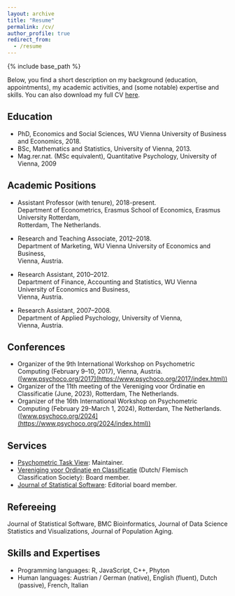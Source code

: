 ```yaml
---
layout: archive
title: "Resume"
permalink: /cv/
author_profile: true
redirect_from:
  - /resume
---
```


{% include base_path %}

Below, you find a short description on my background (education, appointments), my academic activities, and (some notable) expertise and skills. You can also download my full CV [here](addhereurl).

<h2>Education</h2>

* PhD, Economics and Social Sciences, WU Vienna University of Business and Economics, 2018.
* BSc, Mathematics and Statistics, University of Vienna, 2013.
* Mag.rer.nat. (MSc equivalent), Quantitative Psychology, University of Vienna, 2009


<h2>Academic Positions</h2>

* Assistant Professor (with tenure), 2018-present.<br>
  Department of Econometrics, Erasmus School of Economics, Erasmus University Rotterdam,<br>
  Rotterdam, The Netherlands. 

* Research and Teaching Associate, 2012–2018.<br>
  Department of Marketing, WU Vienna University of Economics and Business,<br>
  Vienna, Austria.

* Research Assistant, 2010–2012.<br>
  Department of Finance, Accounting and Statistics, WU Vienna University of Economics and Business,<br>
  Vienna, Austria.

* Research Assistant, 2007–2008.<br>
  Department of Applied Psychology, University of Vienna,<br>
  Vienna, Austria.


<h2>Conferences</h2>

* Organizer of the 9th International Workshop on Psychometric Computing (February 9–10, 2017), Vienna, Austria. ([www.psychoco.org/2017](https://www.psychoco.org/2017/index.html))
* Organizer of the 11th meeting of the Vereniging voor Ordinatie en Classificatie (June, 2023), Rotterdam, The Netherlands. 
* Organizer of the 16th International Workshop on Psychometric Computing (February 29-March 1, 2024), Rotterdam, The Netherlands. ([www.psychoco.org/2024](https://www.psychoco.org/2024/index.html))

  
<h2>Services</h2>

* [Psychometric Task View](https://CRAN.R-project.org/view=Psychometrics): Maintainer.
* [Vereniging voor Ordinatie en Classificatie](https://voc.ac) (Dutch/ Flemisch Classification Society): Board member.
* [Journal of Statistical Software](https://www.jstatsoft.org/index): Editorial board member.


<h2>Refereeing</h2>

Journal of Statistical Software, BMC Bioinformatics, Journal of Data Science Statistics and Visualizations, Journal of Population Aging.


<h2>Skills and Expertises</h2>

* Programming languages: R, JavaScript, C++, Phyton
* Human languages: Austrian / German (native), English (fluent), Dutch (passive), French, Italian

  

